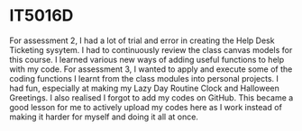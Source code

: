 # IT5016D
For assessment 2, I had a lot of trial and error in creating the Help Desk Ticketing sysytem. I had to continuously review the class canvas models for this course. I learned various new ways of adding useful functions to help with my code.
For assessment 3, I wanted to apply and execute some of the coding functions I learnt from the class modules into personal projects. I had fun, especially at making my Lazy Day Routine Clock and Halloween Greetings. I also realised I forgot to add my codes on GitHub. This became a good lesson for me to actively upload my codes here as I work instead of making it harder for myself and doing it all at once.  
